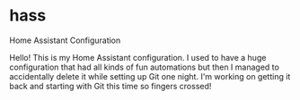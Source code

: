 # hass
Home Assistant Configuration

Hello! This is my Home Assistant configuration. I used to have a huge configuration that had all kinds of fun automations but then I managed to accidentally delete it while setting up Git one night. I'm working on getting it back and starting with Git this time so fingers crossed!
